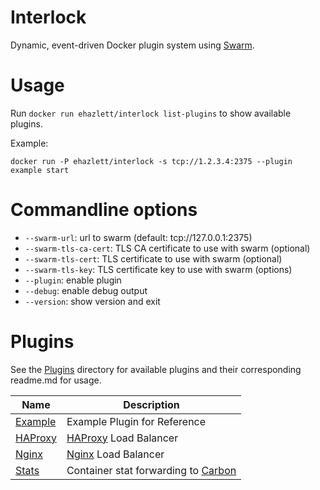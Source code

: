 # Interlock
Dynamic, event-driven Docker plugin system using [Swarm](https://github.com/docker/swarm).

# Usage
Run `docker run ehazlett/interlock list-plugins` to show available plugins.

Example:

`docker run -P ehazlett/interlock -s tcp://1.2.3.4:2375 --plugin example start`

# Commandline options

- `--swarm-url`: url to swarm (default: tcp://127.0.0.1:2375)
- `--swarm-tls-ca-cert`: TLS CA certificate to use with swarm (optional)
- `--swarm-tls-cert`: TLS certificate to use with swarm (optional)
- `--swarm-tls-key`: TLS certificate key to use with swarm (options)
- `--plugin`: enable plugin
- `--debug`: enable debug output
- `--version`: show version and exit

# Plugins
See the [Plugins](https://github.com/ehazlett/interlock/tree/master/plugins)
directory for available plugins and their corresponding readme.md for usage.

| Name | Description |
|-----|-----|
| [Example](https://github.com/ehazlett/interlock/tree/master/plugins/example) | Example Plugin for Reference|
| [HAProxy](https://github.com/ehazlett/interlock/tree/master/plugins/haproxy) | [HAProxy](http://www.haproxy.org/) Load Balancer |
| [Nginx](https://github.com/ehazlett/interlock/tree/master/plugins/nginx) | [Nginx](http://nginx.org) Load Balancer |
| [Stats](https://github.com/ehazlett/interlock/tree/master/plugins/stats) | Container stat forwarding to [Carbon](http://graphite.wikidot.com/carbon) |
